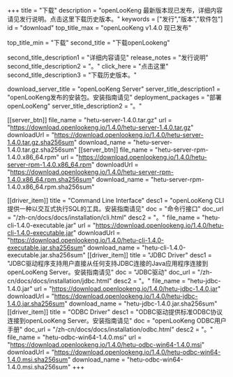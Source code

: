 +++
title = "下载"
description = "openLooKeng 最新版本现已发布，详细内容请见发行说明。点击这里下载历史版本。"
keywords = ["发行","版本","软件包"]
id = "download"
top_title_max = "openLooKeng v1.4.0 现已发布"

top_title_min = "下载"
second_title = "下载openLookeng"

second_title_description1 = "详细内容请见"
release_notes = "发行说明"
second_title_description2 = "。"
click_here = "点击这里"
second_title_description3 = "下载历史版本。"

download_server_title = "openLooKeng Server"
server_title_description1 = "openLooKeng发布的安装包。安装指南请见"
deployment_packages = "部署openLooKeng"
server_title_description2 = "。"

[[server_btn]]
    file_name = "hetu-server-1.4.0.tar.gz"
    url = "https://download.openlookeng.io/1.4.0/hetu-server-1.4.0.tar.gz"
    downloadUrl = "https://download.openlookeng.io/1.4.0/hetu-server-1.4.0.tar.gz.sha256sum"
    download_name = "hetu-server-1.4.0.tar.gz.sha256sum"
[[server_btn]]
    file_name = "hetu-server-rpm-1.4.0.x86_64.rpm"
    url = "https://download.openlookeng.io/1.4.0/hetu-server-rpm-1.4.0.x86_64.rpm"
    downloadUrl = "https://download.openlookeng.io/1.4.0/hetu-server-rpm-1.4.0.x86_64.rpm.sha256sum"
    download_name = "hetu-server-rpm-1.4.0.x86_64.rpm.sha256sum"

[[driver_item]]
    title = "Command Line Interface"
    desc1 = "openLooKeng CLI 提供一种以交互式执行SQL的工具。安装指南请见"
    doc = "命令行接口"
    doc_url = "/zh-cn/docs/docs/installation/cli.html"
    desc2 = "。"
    file_name = "hetu-cli-1.4.0-executable.jar"
    url = "https://download.openlookeng.io/1.4.0/hetu-cli-1.4.0-executable.jar"
    downloadUrl = "https://download.openlookeng.io/1.4.0/hetu-cli-1.4.0-executable.jar.sha256sum"
    download_name = "hetu-cli-1.4.0-executable.jar.sha256sum"
[[driver_item]]
    title = "JDBC Driver"
    desc1 = "JDBC驱动程序支持用户直接从任何支持JDBC连接的Java应用程序连接到openLooKeng Server。安装指南请见"
    doc = "JDBC驱动"
    doc_url = "/zh-cn/docs/docs/installation/jdbc.html"
    desc2 = "。"
    file_name = "hetu-jdbc-1.4.0.jar"
    url = "https://download.openlookeng.io/1.4.0/hetu-jdbc-1.4.0.jar"
    downloadUrl = "https://download.openlookeng.io/1.4.0/hetu-jdbc-1.4.0.jar.sha256sum"
    download_name = "hetu-jdbc-1.4.0.jar.sha256sum"
[[driver_item]]
    title = "ODBC Driver"
    desc1 = "ODBC驱动提供标准ODBC协议连接到openLooKeng Server。安装指南请见"
    doc = "openLooKeng ODBC用户手册"
    doc_url = "/zh-cn/docs/docs/installation/odbc.html"
    desc2 = "。"
    file_name = "hetu-odbc-win64-1.4.0.msi"
    url = "https://download.openlookeng.io/1.4.0/hetu-odbc-win64-1.4.0.msi"
    downloadUrl = "https://download.openlookeng.io/1.4.0/hetu-odbc-win64-1.4.0.msi.sha256sum"
    download_name = "hetu-odbc-win64-1.4.0.msi.sha256sum"
+++
